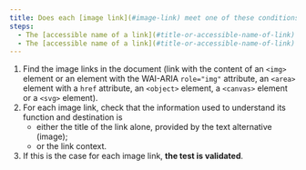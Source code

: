 ```yaml
---
title: Does each [image link](#image-link) meet one of these conditions (excluding special cases)?
steps:
  - The [accessible name of a link](#title-or-accessible-name-of-link) alone makes it possible to understand its function and destination.
  - The [accessible name of a link](#title-or-accessible-name-of-link) added to the [link context](#link-context) enables us to understand the function and destination of the link.
---
```


1. Find the image links in the document (link with the content of an `<img>` element or an element with the WAI-ARIA `role="img"` attribute, an `<area>` element with a `href` attribute, an `<object>` element, a `<canvas>` element or a `<svg>` element).
2. For each image link, check that the information used to understand its function and destination is
   - either the title of the link alone, provided by the text alternative (image);
   - or the link context.
3. If this is the case for each image link, **the test is validated**.

